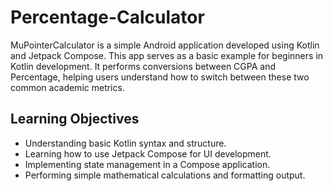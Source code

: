 # Percentage-Calculator

MuPointerCalculator is a simple Android application developed using Kotlin and Jetpack Compose. This app serves as a basic example for beginners in Kotlin development. It performs conversions between CGPA and Percentage, helping users understand how to switch between these two common academic metrics.

## Learning Objectives

- Understanding basic Kotlin syntax and structure.
- Learning how to use Jetpack Compose for UI development.
- Implementing state management in a Compose application.
- Performing simple mathematical calculations and formatting output.
